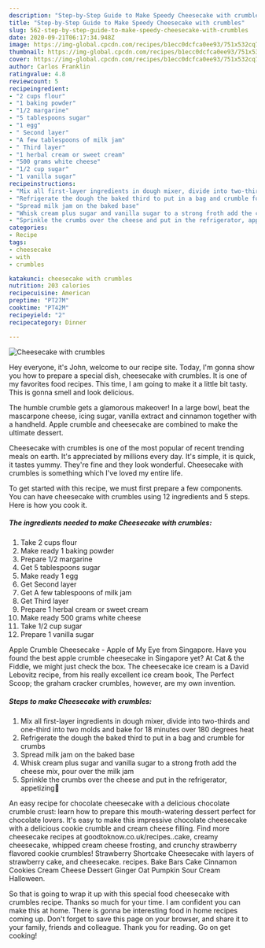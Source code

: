 ```yaml
---
description: "Step-by-Step Guide to Make Speedy Cheesecake with crumbles"
title: "Step-by-Step Guide to Make Speedy Cheesecake with crumbles"
slug: 562-step-by-step-guide-to-make-speedy-cheesecake-with-crumbles
date: 2020-09-21T06:17:34.948Z
image: https://img-global.cpcdn.com/recipes/b1ecc0dcfca0ee93/751x532cq70/cheesecake-with-crumbles-recipe-main-photo.jpg
thumbnail: https://img-global.cpcdn.com/recipes/b1ecc0dcfca0ee93/751x532cq70/cheesecake-with-crumbles-recipe-main-photo.jpg
cover: https://img-global.cpcdn.com/recipes/b1ecc0dcfca0ee93/751x532cq70/cheesecake-with-crumbles-recipe-main-photo.jpg
author: Carlos Franklin
ratingvalue: 4.8
reviewcount: 5
recipeingredient:
- "2 cups flour"
- "1 baking powder"
- "1/2 margarine"
- "5 tablespoons sugar"
- "1 egg"
- " Second layer"
- "A few tablespoons of milk jam"
- " Third layer"
- "1 herbal cream or sweet cream"
- "500 grams white cheese"
- "1/2 cup sugar"
- "1 vanilla sugar"
recipeinstructions:
- "Mix all first-layer ingredients in dough mixer, divide into two-thirds and one-third into two molds and bake for 18 minutes over 180 degrees heat"
- "Refrigerate the dough the baked third to put in a bag and crumble for crumbs"
- "Spread milk jam on the baked base"
- "Whisk cream plus sugar and vanilla sugar to a strong froth add the cheese mix, pour over the milk jam"
- "Sprinkle the crumbs over the cheese and put in the refrigerator, appetizing🤗"
categories:
- Recipe
tags:
- cheesecake
- with
- crumbles

katakunci: cheesecake with crumbles 
nutrition: 203 calories
recipecuisine: American
preptime: "PT27M"
cooktime: "PT42M"
recipeyield: "2"
recipecategory: Dinner

---
```



![Cheesecake with crumbles](https://img-global.cpcdn.com/recipes/b1ecc0dcfca0ee93/751x532cq70/cheesecake-with-crumbles-recipe-main-photo.jpg)

Hey everyone, it's John, welcome to our recipe site. Today, I'm gonna show you how to prepare a special dish, cheesecake with crumbles. It is one of my favorites food recipes. This time, I am going to make it a little bit tasty. This is gonna smell and look delicious.

The humble crumble gets a glamorous makeover! In a large bowl, beat the mascarpone cheese, icing sugar, vanilla extract and cinnamon together with a handheld. Apple crumble and cheesecake are combined to make the ultimate dessert.

Cheesecake with crumbles is one of the most popular of recent trending meals on earth. It's appreciated by millions every day. It's simple, it is quick, it tastes yummy. They're fine and they look wonderful. Cheesecake with crumbles is something which I've loved my entire life.


To get started with this recipe, we must first prepare a few components. You can have cheesecake with crumbles using 12 ingredients and 5 steps. Here is how you cook it.

<!--inarticleads1-->

##### The ingredients needed to make Cheesecake with crumbles:

1. Take 2 cups flour
1. Make ready 1 baking powder
1. Prepare 1/2 margarine
1. Get 5 tablespoons sugar
1. Make ready 1 egg
1. Get  Second layer
1. Get A few tablespoons of milk jam
1. Get  Third layer
1. Prepare 1 herbal cream or sweet cream
1. Make ready 500 grams white cheese
1. Take 1/2 cup sugar
1. Prepare 1 vanilla sugar


Apple Crumble Cheesecake - Apple of My Eye from Singapore. Have you found the best apple crumble cheesecake in Singapore yet? At Cat &amp; the Fiddle, we might just check the box. The cheesecake ice cream is a David Lebovitz recipe, from his really excellent ice cream book, The Perfect Scoop; the graham cracker crumbles, however, are my own invention. 

<!--inarticleads2-->

##### Steps to make Cheesecake with crumbles:

1. Mix all first-layer ingredients in dough mixer, divide into two-thirds and one-third into two molds and bake for 18 minutes over 180 degrees heat
1. Refrigerate the dough the baked third to put in a bag and crumble for crumbs
1. Spread milk jam on the baked base
1. Whisk cream plus sugar and vanilla sugar to a strong froth add the cheese mix, pour over the milk jam
1. Sprinkle the crumbs over the cheese and put in the refrigerator, appetizing🤗


An easy recipe for chocolate cheesecake with a delicious chocolate crumble crust: learn how to prepare this mouth-watering dessert perfect for chocolate lovers. It&#39;s easy to make this impressive chocolate cheesecake with a delicious cookie crumble and cream cheese filling. Find more cheesecake recipes at goodtoknow.co.uk/recipes..cake, creamy cheesecake, whipped cream cheese frosting, and crunchy strawberry flavored cookie crumbles! Strawberry Shortcake Cheesecake with layers of strawberry cake, and cheesecake. recipes. Bake Bars Cake Cinnamon Cookies Cream Cheese Dessert Ginger Oat Pumpkin Sour Cream Halloween. 

So that is going to wrap it up with this special food cheesecake with crumbles recipe. Thanks so much for your time. I am confident you can make this at home. There is gonna be interesting food in home recipes coming up. Don't forget to save this page on your browser, and share it to your family, friends and colleague. Thank you for reading. Go on get cooking!
